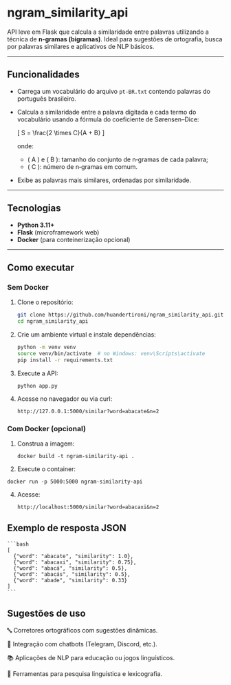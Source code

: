 # ngram_similarity_api

API leve em Flask que calcula a similaridade entre palavras utilizando a técnica de **n-gramas (bigramas)**. Ideal para sugestões de ortografia, busca por palavras similares e aplicativos de NLP básicos.

---

## Funcionalidades

- Carrega um vocabulário do arquivo `pt‑BR.txt` contendo palavras do português brasileiro.
- Calcula a similaridade entre a palavra digitada e cada termo do vocabulário usando a fórmula do coeficiente de Sørensen–Dice:

  \[
  S = \frac{2 \times C}{A + B}
  \]

  onde:
  - \( A \) e \( B \): tamanho do conjunto de n‑gramas de cada palavra;
  - \( C \): número de n‑gramas em comum.
- Exibe as palavras mais similares, ordenadas por similaridade.

---

## Tecnologias

- **Python 3.11+**
- **Flask** (microframework web)
- **Docker** (para conteinerização opcional)

---

## Como executar

### Sem Docker

1. Clone o repositório:
   ```bash
   git clone https://github.com/huandertironi/ngram_similarity_api.git
   cd ngram_similarity_api
   ```
2. Crie um ambiente virtual e instale dependências:

   ```bash
   python -m venv venv
   source venv/bin/activate  # no Windows: venv\Scripts\activate
   pip install -r requirements.txt
   ```

4. Execute a API:

   `python app.py`

6. Acesse no navegador ou via curl:

   `http://127.0.0.1:5000/similar?word=abacate&n=2`

### Com Docker (opcional)

1. Construa a imagem:

   `docker build -t ngram-similarity-api .`

2. Execute o container:

  `docker run -p 5000:5000 ngram-similarity-api`

4. Acesse:

    `http://localhost:5000/similar?word=abacaxi&n=2`


## Exemplo de resposta JSON

    ```bash
    [
      {"word": "abacate", "similarity": 1.0},
      {"word": "abacaxi", "similarity": 0.75},
      {"word": "abacá", "similarity": 0.5},
      {"word": "abacás", "similarity": 0.5},
      {"word": "abade", "similarity": 0.33}
    ]
    ```

##  Sugestões de uso

🔤 Corretores ortográficos com sugestões dinâmicas.

🤖 Integração com chatbots (Telegram, Discord, etc.).

📚 Aplicações de NLP para educação ou jogos linguísticos.

🧪 Ferramentas para pesquisa linguística e lexicografia.

   
